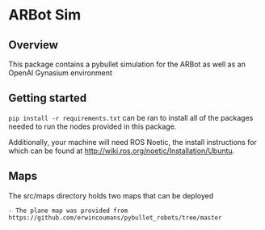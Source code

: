 # ARBot Sim

## Overview
This package contains a pybullet simulation for the ARBot as well as an OpenAI Gynasium environment

## Getting started
`pip install -r requirements.txt` can be ran to install all of the packages needed to run the nodes provided in this package.

Additionally, your machine will need ROS Noetic, the install instructions for which can be found at http://wiki.ros.org/noetic/Installation/Ubuntu.

## Maps
The src/maps directory holds two maps that can be deployed

    - The plane map was provided from https://github.com/erwincoumans/pybullet_robots/tree/master

